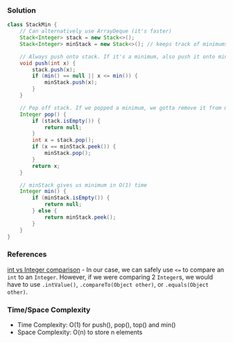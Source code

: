 ### Solution

```java
class StackMin {
    // Can alternatively use ArrayDeque (it's faster)
    Stack<Integer> stack = new Stack<>();
    Stack<Integer> minStack = new Stack<>(); // keeps track of minimums

    // Always push onto stack. If it's a minimum, also push it onto minStack
    void push(int x) {
        stack.push(x);
        if (min() == null || x <= min()) {
            minStack.push(x);
        }
    }

    // Pop off stack. If we popped a minimum, we gotta remove it from minStack also
    Integer pop() {
        if (stack.isEmpty()) {
            return null;
        }
        int x = stack.pop();
        if (x == minStack.peek()) {
            minStack.pop();
        }
        return x;
    }

    // minStack gives us minimum in O(1) time
    Integer min() {
        if (minStack.isEmpty()) {
            return null;
        } else {
            return minStack.peek();
        }
    }
}
```

### References

[int vs Integer comparison](https://stackoverflow.com/questions/18445158/int-vs-integer-comparison-java) - In our case, we can safely use `<=` to compare an `int` to an `Integer`. However, if we were comparing 2 `Integer`s, we would have to use `.intValue()`, `.compareTo(Object other)`, or `.equals(Object other)`.

### Time/Space Complexity

-  Time Complexity: O(1) for push(), pop(), top() and min()
- Space Complexity: O(n) to store n elements
